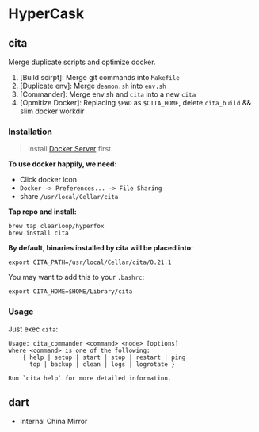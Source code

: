 # HyperCask

## cita
Merge duplicate scripts and optimize docker.

1. [Build scirpt]: Merge git commands into `Makefile`
2. [Duplicate env]: Merge `deamon.sh` into `env.sh`
3. [Commander]: Merge env.sh and `cita` into a new `cita`
4. [Opmitize Docker]: Replacing `$PWD` as `$CITA_HOME`, delete `cita_build` && slim docker workdir

### Installation
> Install [Docker Server][1] first.

__To use docker happily, we need:__
+ Click docker icon
+ `Docker -> Preferences... -> File Sharing`
+ share `/usr/local/Cellar/cita`

__Tap repo and install:__

```
brew tap clearloop/hyperfox
brew install cita
```

__By default, binaries installed by cita will be placed into:__

```
export CITA_PATH=/usr/local/Cellar/cita/0.21.1
```

You may want to add this to your `.bashrc`:

```
export CITA_HOME=$HOME/Library/cita
```

### Usage

Just exec `cita`:

```
Usage: cita_commander <command> <node> [options]
where <command> is one of the following:
    { help | setup | start | stop | restart | ping
      top | backup | clean | logs | logrotate }

Run `cita help` for more detailed information.
```

[1]: https://www.docker.com/get-started

## dart
+ Internal China Mirror

